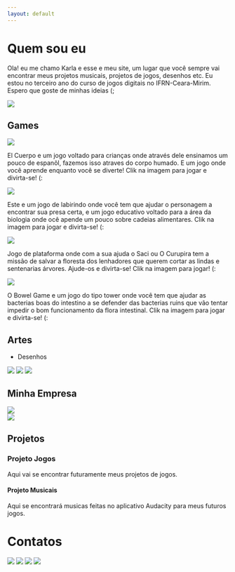 ```yaml
---
layout: default
---
```


 

# Quem sou eu

Ola! eu me chamo Karla e esse e meu site, um lugar que você sempre vai encontrar meus projetos musicais,
projetos de jogos, desenhos etc. Eu estou no terceiro ano do curso de jogos digitais no IFRN-Ceara-Mirim. 
Espero que goste de minhas ideias (;

![](eu.jpg)  


## Games
[ ![](imagem4.png)](https://karlagabriella.github.io/El%20Cuerpo/)    

El Cuerpo e um jogo voltado para crianças onde através dele ensinamos um pouco de espanõl,
fazemos isso atraves do corpo humado. E um jogo onde você aprende enquanto você se diverte!
Clik na imagem para jogar e divirta-se! (:

[ ![](imagem3.png)](karlagabriella.github.io/LabyrinthFoodChain/)   

Este e um jogo de labirindo onde você tem que ajudar o personagem a encontrar sua presa certa,
e um jogo educativo voltado para a área da biologia onde ocê apende um pouco sobre cadeias alimentares.
Clik na imagem para jogar e divirta-se! (:  

[ ![](imagem2.png)](https://karlagabriella.github.io/Protetores%20da%20Floresta/)     

Jogo de plataforma onde com a sua ajuda o Saci ou O Curupira tem a missão de salvar a floresta
dos lenhadores que querem cortar as lindas e sentenarias árvores. Ajude-os e divirta-se!
Clik na imagem para jogar! (:

[ ![](imagem1.png)](https://karlagabriella.github.io/New%20project/)  

O Bowel Game e um jogo do tipo tower onde você tem que ajudar as bacterias boas do intestino
a se defender das bacterias ruins que vão tentar impedir o bom funcionamento da flora intestinal.
Clik na imagem para jogar e divirta-se! (:  



## Artes
* Desenhos

![](Bacteria1.png)  ![](Bacteria2.png)  ![](caramujo.png)    



## Minha Empresa   
![](logoo.png)  
![](LogoLivroooo.png)


## Projetos  

### Projeto Jogos   

Aqui vai se encontrar futuramente meus projetos de jogos.

#### Projeto Musicais    

Aqui se encontrará musicas feitas no aplicativo Audacity para meus futuros jogos.
 

# Contatos  
[ ![](fb.png)](https://www.facebook.com/gabi.karla.feitosa)  [ ![](ig.png)](https://www.instagram.com/k_gabrielap/)   [ ![](pe.png)](https://br.pinterest.com/karlagabriella1206/)  [ ![](github.png)](karlagabriella.github.io/)  
